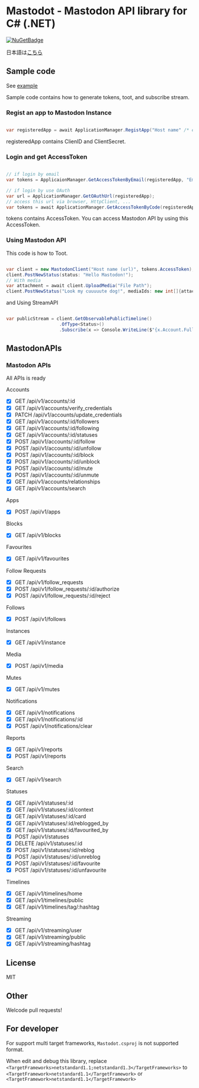 # Mastodot - Mastodon API library for C# (.NET)

 [![NuGetBadge](https://img.shields.io/nuget/v/Mastodot.svg)](https://www.nuget.org/packages/Mastodot)

日本語は[こちら](https://github.com/yamachu/Mastodot/blob/master/README.ja.md)


## Sample code

See [example](https://github.com/yamachu/Mastodot/blob/master/example/Program.cs)

Sample code contains how to generate tokens, toot, and subscribe stream.

### Regist an app to Mastodon Instance

```csharp

var registeredApp = await ApplicationManager.RegistApp("Host name" /* ex: mastodon.cloud */, "Your Application Name", Scope.Read | Scope.Write | Scope.Follow);

```

registeredApp contains ClienID and ClientSecret.

### Login and get AccessToken

```csharp

// if login by email
var tokens = ApplicaionManager.GetAccessTokenByEmail(registeredApp, "Email", "Password");

// if login by use OAuth
var url = ApplicationManager.GetOAuthUrl(registeredApp);
// access this url via browser, HttpClient, ...
var tokens = await ApplicationManager.GetAccessTokenByCode(registeredApp, "Code that Browser shows");

```

tokens contains AccessToken.
You can access Mastodon API by using this AccessToken.

### Using Mastodon API

This code is how to Toot.

```csharp

var client = new MastodonClient("Host name (url)", tokens.AccessToken);
client.PostNewStatus(status: "Hello Mastodon!");
// With media
var attachment = await client.UploadMedia("File Path");
client.PostNewStatus("Look my cuuuuute dog!", mediaIds: new int[]{attachment.Id});

```

and Using StreamAPI

```csharp

var publicStream = client.GetObservablePublicTimeline()
                    .OfType<Status>()
                    .Subscribe(x => Console.WriteLine($"{x.Account.FullUserName} Tooted: {x.Content}"));

```

## MastodonAPIs

### Mastodon APIs

All APIs is ready

Accounts
- [x]  GET /api/v1/accounts/:id
- [x]  GET /api/v1/accounts/verify_credentials
- [x]  PATCH /api/v1/accounts/update_credentials
- [x]  GET /api/v1/accounts/:id/followers
- [x]  GET /api/v1/accounts/:id/following
- [x]  GET /api/v1/accounts/:id/statuses
- [x]  POST /api/v1/accounts/:id/follow
- [x]  POST /api/v1/accounts/:id/unfollow
- [x]  POST /api/v1/accounts/:id/block
- [x]  POST /api/v1/accounts/:id/unblock
- [x]  POST /api/v1/accounts/:id/mute
- [x]  POST /api/v1/accounts/:id/unmute
- [x]  GET /api/v1/accounts/relationships
- [x]  GET /api/v1/accounts/search

Apps
- [x]  POST /api/v1/apps

Blocks
- [x]  GET /api/v1/blocks

Favourites
- [x]  GET /api/v1/favourites

Follow Requests
- [x]  GET /api/v1/follow_requests
- [x]  POST /api/v1/follow_requests/:id/authorize
- [x]  POST /api/v1/follow_requests/:id/reject

Follows
- [x]  POST /api/v1/follows

Instances
- [x]  GET /api/v1/instance

Media
- [x]  POST /api/v1/media

Mutes
- [x]  GET /api/v1/mutes

Notifications
- [x]  GET /api/v1/notifications
- [x]  GET /api/v1/notifications/:id
- [x]  POST /api/v1/notifications/clear

Reports
- [x]  GET /api/v1/reports
- [x]  POST /api/v1/reports

Search
- [x]  GET /api/v1/search

Statuses
- [x]  GET /api/v1/statuses/:id
- [x]  GET /api/v1/statuses/:id/context
- [x]  GET /api/v1/statuses/:id/card
- [x]  GET /api/v1/statuses/:id/reblogged_by
- [x]  GET /api/v1/statuses/:id/favourited_by
- [x]  POST /api/v1/statuses
- [x]  DELETE /api/v1/statuses/:id
- [x]  POST /api/v1/statuses/:id/reblog
- [x]  POST /api/v1/statuses/:id/unreblog
- [x]  POST /api/v1/statuses/:id/favourite
- [x]  POST /api/v1/statuses/:id/unfavourite

Timelines
- [x]  GET /api/v1/timelines/home
- [x]  GET /api/v1/timelines/public
- [x]  GET /api/v1/timelines/tag/:hashtag

Streaming
- [x] GET /api/v1/streaming/user
- [x] GET /api/v1/streaming/public
- [x] GET /api/v1/streaming/hashtag

## License

MIT

## Other

Welcode pull requests!

## For developer

For support multi target frameworks, `Mastodot.csproj` is not supported format.

When edit and debug this library, replace `<TargetFrameworks>netstandard1.1;netstandard1.3</TargetFrameworks>` to `<TargetFramework>netstandard1.1</TargetFramework>` or 
`<TargetFramework>netstandard1.1</TargetFramework>`

